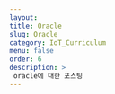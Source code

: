```yaml
---
layout: 
title: Oracle
slug: Oracle
category: IoT_Curriculum
menu: false
order: 6
description: >
 oracle에 대한 포스팅
---
```

